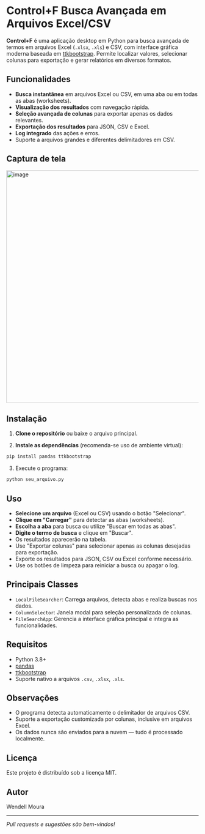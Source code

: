 # Control+F Busca Avançada em Arquivos Excel/CSV

**Control+F** é uma aplicação desktop em Python para busca avançada de termos em arquivos Excel (`.xlsx`, `.xls`) e CSV, com interface gráfica moderna baseada em [ttkbootstrap](https://github.com/israel-dryer/ttkbootstrap). Permite localizar valores, selecionar colunas para exportação e gerar relatórios em diversos formatos.

## Funcionalidades

- **Busca instantânea** em arquivos Excel ou CSV, em uma aba ou em todas as abas (worksheets).
- **Visualização dos resultados** com navegação rápida.
- **Seleção avançada de colunas** para exportar apenas os dados relevantes.
- **Exportação dos resultados** para JSON, CSV e Excel.
- **Log integrado** das ações e erros.
- Suporte a arquivos grandes e diferentes delimitadores em CSV.

## Captura de tela
<img width="784" height="608" alt="image" src="https://github.com/user-attachments/assets/e5a8165d-0096-4986-8b79-5974dc737ed9" />

## Instalação

1. **Clone o repositório** ou baixe o arquivo principal.

2. **Instale as dependências** (recomenda-se uso de ambiente virtual):

```bash
pip install pandas ttkbootstrap
```

3. Execute o programa:

```bash
python seu_arquivo.py
```

## Uso

- **Selecione um arquivo** (Excel ou CSV) usando o botão "Selecionar".
- **Clique em "Carregar"** para detectar as abas (worksheets).
- **Escolha a aba** para busca ou utilize "Buscar em todas as abas".
- **Digite o termo de busca** e clique em "Buscar".
- Os resultados aparecerão na tabela.
- Use "Exportar colunas" para selecionar apenas as colunas desejadas para exportação.
- Exporte os resultados para JSON, CSV ou Excel conforme necessário.
- Use os botões de limpeza para reiniciar a busca ou apagar o log.

## Principais Classes

- `LocalFileSearcher`: Carrega arquivos, detecta abas e realiza buscas nos dados.
- `ColumnSelector`: Janela modal para seleção personalizada de colunas.
- `FileSearchApp`: Gerencia a interface gráfica principal e integra as funcionalidades.

## Requisitos

- Python 3.8+
- [pandas](https://pandas.pydata.org/)
- [ttkbootstrap](https://github.com/israel-dryer/ttkbootstrap)
- Suporte nativo a arquivos `.csv`, `.xlsx`, `.xls`.

## Observações

- O programa detecta automaticamente o delimitador de arquivos CSV.
- Suporte a exportação customizada por colunas, inclusive em arquivos Excel.
- Os dados nunca são enviados para a nuvem — tudo é processado localmente.

## Licença

Este projeto é distribuído sob a licença MIT.

## Autor

Wendell Moura

---

*Pull requests e sugestões são bem-vindos!*
